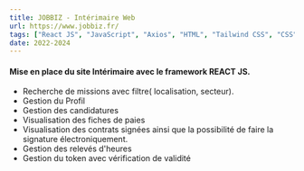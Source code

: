 ```yaml
---
title: JOBBIZ - Intérimaire Web
url: https://www.jobbiz.fr/
tags: ["React JS", "JavaScript", "Axios", "HTML", "Tailwind CSS", "CSS","Yousign"]
date: 2022-2024
---
```


#### Mise en place du site Intérimaire avec le framework REACT JS. 

- Recherche de missions avec filtre( localisation, secteur).
- Gestion du Profil
- Gestion des candidatures
- Visualisation des fiches de paies
- Visualisation des contrats signées ainsi que la possibilité de faire la signature électroniquement.
- Gestion des relevés d'heures
- Gestion du token avec vérification de validité

